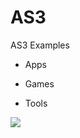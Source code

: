 AS3
=====

AS3 Examples
- Apps

- Games

- Tools

<img src="http://upload.wikimedia.org/wikipedia/en/0/0f/ActionScript_icon.png">
